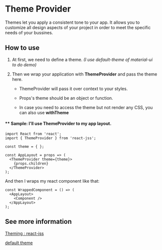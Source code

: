 # Theme Provider

Themes let you apply a consistent tone to your app.
It allows you to customize all design aspects of your project in order to meet the specific needs of your bussines.

## How to use

1. At first, we need to define a theme.
  *(I use default-theme of material-ui to do demo)*

2. Then we wrap your application with **ThemeProvider** and pass the theme here.

    - ThemeProvider will pass it over context to your styles.

    - Props's theme should be an object or function.

    - In case you need to access the theme but not render any CSS, you can also use **withTheme**


#### ** Sample: I'll use ThemeProvider to my app layout.

```
import React from 'react';
import { ThemeProvider } from 'react-jss';

const theme = { };

const AppLayout = props => (
  <ThemeProvider theme={theme}>
    {props.children}
  </ThemeProvider>
);
```

And then I wraps my react component like that:

```
const WrappedComponent = () => (
  <AppLayout>
    <Component />
  </AppLayout>
);
```

## See more information

[Theming : react-jss](http://cssinjs.org/react-jss#theming)

[default theme](https://material-ui.com/customization/default-theme/)
